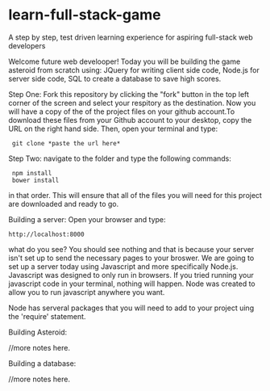 # learn-full-stack-game
A step by step, test driven learning experience for aspiring full-stack web developers

Welcome future web develooper! Today you will be building the game asteroid from scratch using:
	JQuery for writing client side code,
	Node.js for server side code,
	SQL to create a database to save high scores.

Step One:
	Fork this repository by clicking the "fork" button in the top left corner of the screen and select your respitory as the destination. Now you will have a copy of the of the project files on your github account.To download these files from your Github account to your desktop, copy the URL on the right hand side. Then, open your terminal and type:

	 git clone *paste the url here*

Step Two:
	navigate to the folder and type the following commands:

	 npm install
	 bower install

in that order. This will ensure that all of the files you will need for this project are downloaded and ready to go. 

Building a server:
	Open your browser and type:

	http://localhost:8000

what do you see? You should see nothing and that is because your server isn't set up to send the necessary pages to your broswer. We are going to set up a server today using Javascript and more specifically Node.js. Javascript was designed to only run in browsers. If you tried running your javascript code in your terminal, nothing will happen. Node was created to allow you to run javascript anywhere you want.

Node has serveral packages that you will need to add to your project uing the 'require' statement. 

Building Asteroid:

//more notes here.

Building a database:

//more notes here.